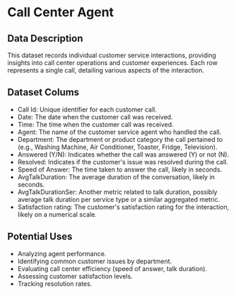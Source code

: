# Call Center Agent

## Data Description
This dataset records individual customer service interactions, providing insights into call center operations and customer experiences. Each row represents a single call, detailing various aspects of the interaction.
  
## Dataset Colums
- Call Id: Unique identifier for each customer call.
- Date: The date when the customer call was received.
- Time: The time when the customer call was received.
- Agent: The name of the customer service agent who handled the call.
- Department: The department or product category the call pertained to (e.g., Washing Machine, Air Conditioner, Toaster, Fridge, Television).
- Answered (Y/N): Indicates whether the call was answered (Y) or not (N).
- Resolved: Indicates if the customer's issue was resolved during the call.
- Speed of Answer: The time taken to answer the call, likely in seconds.
- AvgTalkDuration: The average duration of the conversation, likely in seconds.
- AvgTalkDurationSer: Another metric related to talk duration, possibly average talk duration per service type or a similar aggregated metric.
- Satisfaction rating: The customer's satisfaction rating for the interaction, likely on a numerical scale.

## Potential Uses
- Analyzing agent performance.
- Identifying common customer issues by department.
- Evaluating call center efficiency (speed of answer, talk duration).
- Assessing customer satisfaction levels.
- Tracking resolution rates.
